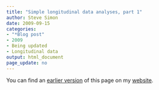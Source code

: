 ```yaml
---
title: "Simple longitudinal data analyses, part 1"
author: Steve Simon
date: 2009-09-15
categories:
- "*Blog post"
- 2009
- Being updated
- Longitudinal data
output: html_document
page_update: no
---
```


You can find an [earlier version][sim1] of this page on my [website][sim2].

[sim1]: http://www.pmean.com/09/LongitudinalPart1.html
[sim2]: http://www.pmean.com
